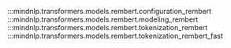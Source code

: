 :::mindnlp.transformers.models.rembert.configuration_rembert
:::mindnlp.transformers.models.rembert.modeling_rembert
:::mindnlp.transformers.models.rembert.tokenization_rembert
:::mindnlp.transformers.models.rembert.tokenization_rembert_fast
